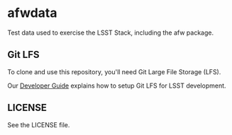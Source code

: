 afwdata
=======

Test data used to exercise the LSST Stack, including the afw package.


Git LFS
-------

To clone and use this repository, you'll need Git Large File Storage (LFS).

Our [Developer Guide](http://developer.lsst.io/en/latest/tools/git_lfs.html) explains how to setup Git LFS for LSST development.


LICENSE
-------

See the LICENSE file.
